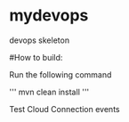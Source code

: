 # mydevops
devops skeleton

#How to build:

Run the following command

'''
mvn clean install
'''

Test Cloud Connection events
